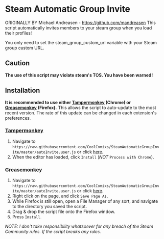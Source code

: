 # Steam Automatic Group Invite

ORIGINALLY BY Michael Andreasen - https://github.com/mandreasen
This script automatically invites members to your steam group when you load their profiles!

You only need to set the steam_group_custom_url variable with your Steam group custom URL.

## Caution ##
**The use of this script may violate steam's TOS. You have been warned!**

## Installation ##
**It is recommended to use either [Tampermonkey](https://chrome.google.com/webstore/detail/tampermonkey/dhdgffkkebhmkfjojejmpbldmpobfkfo) (Chrome) or [Greasemonkey](https://addons.mozilla.org/en-us/firefox/addon/greasemonkey/) (Firefox).** This allows the script to auto-update to the most recent version. The rate of this update can be changed in each extension's preferences.

### [Tampermonkey](https://chrome.google.com/webstore/detail/tampermonkey/dhdgffkkebhmkfjojejmpbldmpobfkfo?hl=en) ###

1. Navigate to `https://raw.githubusercontent.com/CoolComixs/SteamAutomaticGroupInvite/master/autoInvite.user.js` or click [here](https://raw.githubusercontent.com/CoolComixs/SteamAutomaticGroupInvite/master/autoInvite.user.js).
2. When the editor has loaded, click `Install` (*NOT* `Process with Chrome`).

### [Greasemonkey](https://addons.mozilla.org/en-us/firefox/addon/greasemonkey/) ###

1. Navigate to `https://raw.githubusercontent.com/CoolComixs/SteamAutomaticGroupInvite/master/autoInvite.user.js` or click [here](https://raw.githubusercontent.com/CoolComixs/SteamAutomaticGroupInvite/master/autoInvite.user.js).
2. Right click on the page, and click `Save Page As`.
3. While Firefox is still open, open a File Manager of any sort, and navigate to the directory you saved the script.
4. Drag & drop the script file onto the Firefox window.
5. Press `Install`.

*NOTE: I don't take responsibility whatsoever for any breach of the Steam Community rules. If the script breaks any rules.*
